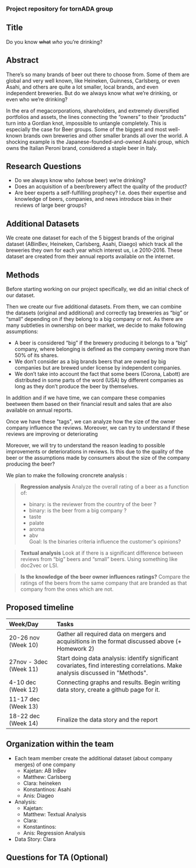 ### Project repository for tornADA group

## Title

Do you know ~~what~~ *who* you’re drinking?

## Abstract
There’s so many brands of beer out there to choose from. Some of them are global and very well known, like Heineken, Guinness, Carlsberg, or even Asahi, and others are quite a lot smaller, local brands, and even independent breweries. But do we always know what we’re drinking, or even who we’re drinking?

In the era of megacorporations, shareholders, and extremely diversified portfolios and assets, the lines connecting the “owners” to their “products” turn into a Gordian knot, impossible to untangle completely. This is especially the case for Beer groups. Some of the biggest and most well-known brands own breweries and other smaller brands all over the world. A shocking example is the Japanese-founded-and-owned Asahi group, which owns the Italian Peroni brand, considered a staple beer in Italy.


## Research Questions
* Do we always know who (whose beer) we’re drinking? 
* Does an acquisition of a beer/brewery affect the quality of the product?
* Are beer experts a self-fulfilling prophecy? I.e. does their expertise and knowledge of beers, companies, and news introduce bias in their reviews of large beer groups?

## Additional Datasets
We create one dataset for each of the 5 biggest brands of the original dataset (ABinBev, Heineken, Carlsberg, Asahi, Diaego) which track all the breweries they own for each year which interest us, i.e 2010-2016. These dataset are created from their annual reports available on the internet. 

## Methods
Before starting working on our project specifically, we did an initial check of our dataset. 

Then we create our five additional datasets. From them, we can combine the datasets (original and additional) and correctly tag breweries as “big” or “small” depending on if they belong to a big company or not. As there are many subtleties in ownership on beer market, we decide to make following assumptions:
* A beer is considered “big” if the brewery producing it belongs to a “big” company, where belonging is defined as the company owning more than 50% of its shares.
* We don’t consider as a big brands beers that are owned by big companies but are brewed under license by independent companies.
* We don’t take into account the fact that some beers (Corona, Labott) are distributed in some parts of the word (USA) by different companies as long as they don’t produce the beer by themselves.

In addition and if we have time, we can compare these companies beetween them based on their financial result and sales that are also available on annual reports.

Once we have these "tags", we can analyze how the size of the owner company influence the reviews. Moreover, we can try to understand if these reviews are improving or deteriorating

Moreover, we will try to understand the reason leading to possible improvements or deteriorations in reviews. Is this due to the quality of the beer or the assumptions made by consumers about the size of the company producing the beer?

We plan to make the following croncrete analysis : 

> **Regression analysis**
> Analyze the overall rating of a beer as a function of: 
>  - binary: is the reviewer from the country of the beer ?
>  - binary: is the beer from a big company ?
>  - taste 
>  - palate 
>  - aroma 
>  - abv   
> Goal: Is the binaries criteria influence the customer's opinions?

> **Textual analysis**
> Look at if there is a significant difference between reviews from “big” beers and “small” beers. Using something like doc2vec or LSI.

> **Is the knowledge of the beer owner influences ratings?**
> Compare the ratings of the beers from the same company that are branded as that company from the ones which are not.


## Proposed timeline

| Week/Day  | Tasks          |
| :------------------------- |:---------------|
| 20-26 nov (Week 10)    |   Gather all required data on mergers and acquisitions in the format discussed above (+ Homework 2)                                         |
| 27nov - 3dec (Week 11)  | Start doing data analysis: identify significant covariates, find interesting correlations. Make analysis discussed in "Methods".        |
| 4-10 dec (Week 12)     | Connecting graphs and results. Begin writing data story, create a github page for it.                                        |
| 11-17 dec (Week 13)   |                                     |
| 18-22 dec (Week 14)   | Finalize the data story and the report                                                        |

## Organization within the team

* Each team member create the additional dataset (about company merges) of one company
    * Kajetan: AB InBev 
    * Matthew: Carlsberg
    * Clara: heineken
    * Konstantinos: Asahi
    * Anis: Diageo 
* Analysis:
    * Kajetan:
    * Matthew: Textual Analysis
    * Clara:
    * Konstantinos:
    * Anis: Regression Analysis
* Data Story: Clara

## Questions for TA (Optional)
